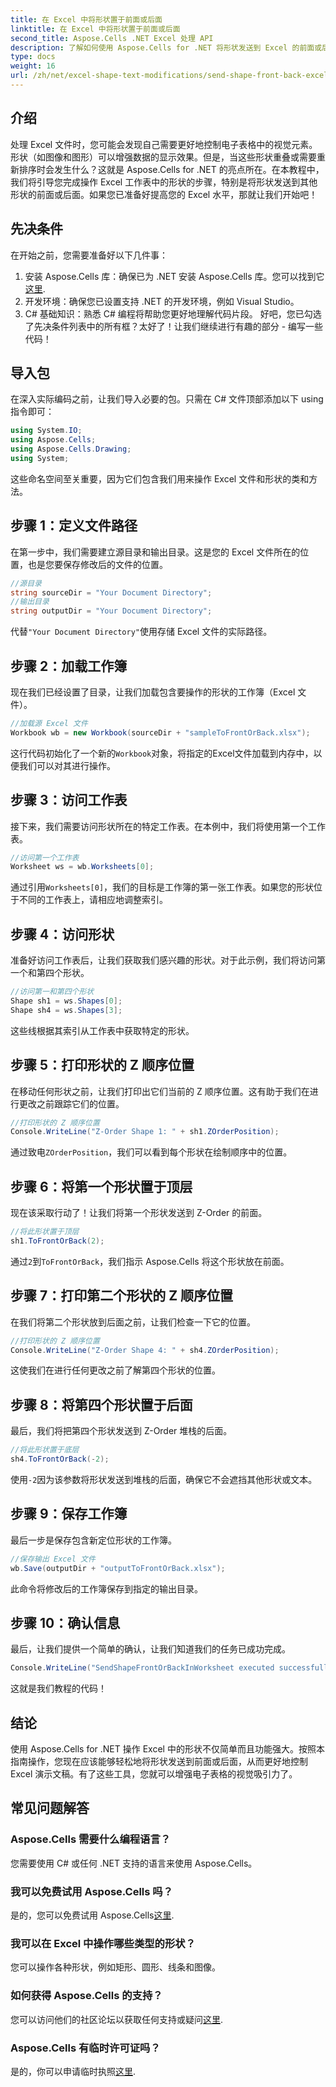 ```yaml
---
title: 在 Excel 中将形状置于前面或后面
linktitle: 在 Excel 中将形状置于前面或后面
second_title: Aspose.Cells .NET Excel 处理 API
description: 了解如何使用 Aspose.Cells for .NET 将形状发送到 Excel 的前面或后面。本指南提供了带有提示的分步教程。
type: docs
weight: 16
url: /zh/net/excel-shape-text-modifications/send-shape-front-back-excel/
---
```

## 介绍
处理 Excel 文件时，您可能会发现自己需要更好地控制电子表格中的视觉元素。形状（如图像和图形）可以增强数据的显示效果。但是，当这些形状重叠或需要重新排序时会发生什么？这就是 Aspose.Cells for .NET 的亮点所在。在本教程中，我们将引导您完成操作 Excel 工作表中的形状的步骤，特别是将形状发送到其他形状的前面或后面。如果您已准备好提高您的 Excel 水平，那就让我们开始吧！
## 先决条件
在开始之前，您需要准备好以下几件事：
1. 安装 Aspose.Cells 库：确保已为 .NET 安装 Aspose.Cells 库。您可以找到它[这里](https://releases.aspose.com/cells/net/).
2. 开发环境：确保您已设置支持 .NET 的开发环境，例如 Visual Studio。
3. C# 基础知识：熟悉 C# 编程将帮助您更好地理解代码片段。
好吧，您已勾选了先决条件列表中的所有框？太好了！让我们继续进行有趣的部分 - 编写一些代码！
## 导入包
在深入实际编码之前，让我们导入必要的包。只需在 C# 文件顶部添加以下 using 指令即可：
```csharp
using System.IO;
using Aspose.Cells;
using Aspose.Cells.Drawing;
using System;
```
这些命名空间至关重要，因为它们包含我们用来操作 Excel 文件和形状的类和方法。
## 步骤 1：定义文件路径
在第一步中，我们需要建立源目录和输出目录。这是您的 Excel 文件所在的位置，也是您要保存修改后的文件的位置。
```csharp
//源目录
string sourceDir = "Your Document Directory";
//输出目录
string outputDir = "Your Document Directory";
```
代替`"Your Document Directory"`使用存储 Excel 文件的实际路径。
## 步骤 2：加载工作簿
现在我们已经设置了目录，让我们加载包含要操作的形状的工作簿（Excel 文件）。
```csharp
//加载源 Excel 文件
Workbook wb = new Workbook(sourceDir + "sampleToFrontOrBack.xlsx");
```
这行代码初始化了一个新的`Workbook`对象，将指定的Excel文件加载到内存中，以便我们可以对其进行操作。
## 步骤 3：访问工作表 
接下来，我们需要访问形状所在的特定工作表。在本例中，我们将使用第一个工作表。
```csharp
//访问第一个工作表
Worksheet ws = wb.Worksheets[0];
```
通过引用`Worksheets[0]`，我们的目标是工作簿的第一张工作表。如果您的形状位于不同的工作表上，请相应地调整索引。
## 步骤 4：访问形状
准备好访问工作表后，让我们获取我们感兴趣的形状。对于此示例，我们将访问第一个和第四个形状。
```csharp
//访问第一和第四个形状
Shape sh1 = ws.Shapes[0];
Shape sh4 = ws.Shapes[3];
```
这些线根据其索引从工作表中获取特定的形状。
## 步骤 5：打印形状的 Z 顺序位置
在移动任何形状之前，让我们打印出它们当前的 Z 顺序位置。这有助于我们在进行更改之前跟踪它们的位置。
```csharp
//打印形状的 Z 顺序位置
Console.WriteLine("Z-Order Shape 1: " + sh1.ZOrderPosition);
```
通过致电`ZOrderPosition`，我们可以看到每个形状在绘制顺序中的位置。
## 步骤 6：将第一个形状置于顶层
现在该采取行动了！让我们将第一个形状发送到 Z-Order 的前面。
```csharp
//将此形状置于顶层
sh1.ToFrontOrBack(2);
```
通过`2`到`ToFrontOrBack`，我们指示 Aspose.Cells 将这个形状放在前面。 
## 步骤 7：打印第二个形状的 Z 顺序位置
在我们将第二个形状放到后面之前，让我们检查一下它的位置。
```csharp
//打印形状的 Z 顺序位置
Console.WriteLine("Z-Order Shape 4: " + sh4.ZOrderPosition);
```
这使我们在进行任何更改之前了解第四个形状的位置。
## 步骤 8：将第四个形状置于后面
最后，我们将把第四个形状发送到 Z-Order 堆栈的后面。
```csharp
//将此形状置于底层
sh4.ToFrontOrBack(-2);
```
使用`-2`因为该参数将形状发送到堆栈的后面，确保它不会遮挡其他形状或文本。
## 步骤 9：保存工作簿 
最后一步是保存包含新定位形状的工作簿。
```csharp
//保存输出 Excel 文件
wb.Save(outputDir + "outputToFrontOrBack.xlsx");
```
此命令将修改后的工作簿保存到指定的输出目录。
## 步骤 10：确认信息
最后，让我们提供一个简单的确认，让我们知道我们的任务已成功完成。
```csharp
Console.WriteLine("SendShapeFrontOrBackInWorksheet executed successfully.\r\n");
```
这就是我们教程的代码！
## 结论
使用 Aspose.Cells for .NET 操作 Excel 中的形状不仅简单而且功能强大。按照本指南操作，您现在应该能够轻松地将形状发送到前面或后面，从而更好地控制 Excel 演示文稿。有了这些工具，您就可以增强电子表格的视觉吸引力了。
## 常见问题解答
### Aspose.Cells 需要什么编程语言？  
您需要使用 C# 或任何 .NET 支持的语言来使用 Aspose.Cells。
### 我可以免费试用 Aspose.Cells 吗？  
是的，您可以免费试用 Aspose.Cells[这里](https://releases.aspose.com/).
### 我可以在 Excel 中操作哪些类型的形状？  
您可以操作各种形状，例如矩形、圆形、线条和图像。
### 如何获得 Aspose.Cells 的支持？  
您可以访问他们的社区论坛以获取任何支持或疑问[这里](https://forum.aspose.com/c/cells/9).
### Aspose.Cells 有临时许可证吗？  
是的，你可以申请临时执照[这里](https://purchase.aspose.com/temporary-license/).
